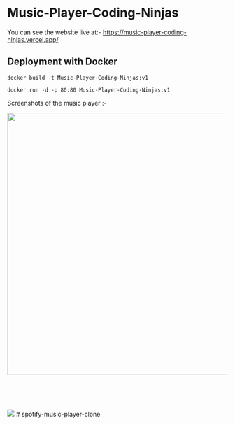 # Music-Player-Coding-Ninjas

You can see the website live at:-
https://music-player-coding-ninjas.vercel.app/

## Deployment with Docker
```
docker build -t Music-Player-Coding-Ninjas:v1
```
```
docker run -d -p 80:80 Music-Player-Coding-Ninjas:v1
```

Screenshots of the music player :-

<img src ="https://github.com/itsdhruvarora/Music-Player-Coding-Ninjas/blob/main/Screenshot%202022-04-24%20at%2010-04-53%20Ninja%20Studio%20-%20Music%20Player.png" height = 600px width= 1100px>

<br> <br> <br>

<img src = "https://github.com/itsdhruvarora/Music-Player-Coding-Ninjas/blob/main/Screenshot%202022-04-24%20at%2010-09-14%20Playlist-1.png">
#   s p o t i f y - m u s i c - p l a y e r - c l o n e  
 